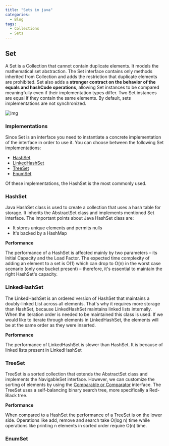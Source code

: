 ```yaml
---
title: "Sets in java"
categories:
  - Blog
tags:
  - Collections
  - Sets
---
```


## Set

A Set is a Collection that cannot contain duplicate elements. 
It models the mathematical set abstraction. 
The Set interface contains only methods inherited from Collection and adds the restriction that duplicate elements are prohibited. 
Set also adds a **stronger contract on the behavior of the equals and hashCode operations**, allowing Set instances to be compared meaningfully even if their implementation types differ. 
Two Set instances are equal if they contain the same elements. By default, sets implementations are not synchronized.


![img]({{site.url}}/assets/blog_images/2021-11-06-sets-in-java/java-set-implementation.png)

### Implementations

Since Set is an interface you need to instantiate a concrete implementation of the interface in order to use it. You can choose between the following Set implementations: 

* [HashSet](https://matthewonsoftware.com/blog/sets-in-java/#hashset)
* [LinkedHashSet](https://matthewonsoftware.com/blog/sets-in-java/#linkedhashset)
* [TreeSet](https://matthewonsoftware.com/blog/sets-in-java/#treeset)
* [EnumSet](https://matthewonsoftware.com/blog/sets-in-java/#enumset)

Of these implementations, the HashSet is the most commonly used.

### HashSet

Java HashSet class is used to create a collection that uses a hash table for storage. It inherits the AbstractSet class and implements mentioned Set interface. 
The important points about Java HashSet class are:
* It stores unique elements and permits nulls
* It's backed by a HashMap

**Performance**

The performance of a HashSet is affected mainly by two parameters – its Initial Capacity and the Load Factor.
The expected time complexity of adding an element to a set is O(1) which can drop to O(n) in the worst case scenario (only one bucket present) – therefore, it's essential to maintain the right HashSet's capacity.


### LinkedHashSet

The LinkedHashSet is an ordered version of HashSet that maintains a doubly-linked List across all elements. 
That's why it requires more storage than HashSet, because LinkedHashSet maintains linked lists internally.
When the iteration order is needed to be maintained this class is used. 
If we would like to iterate through elements in LinkedHashSet, the elements will be at the same order as they were inserted.

**Performance** 

The performance of LinkedHashSet is slower than HashSet. It is because of linked lists present in LinkedHashSet

### TreeSet 

TreeSet is a sorted collection that extends the AbstractSet class and implements the NavigableSet interface.
However, we can customize the sorting of elements by using the [Comparable or Comparator](https://matthewonsoftware.com/blog/comparable-and-comparator-interfaces/) interface.
The TreeSet uses a self-balancing binary search tree, more specifically a Red-Black tree.

**Performance**

When compared to a HashSet the performance of a TreeSet is on the lower side. 
Operations like add, remove and search take O(log n) time while operations like printing n elements in sorted order require O(n) time.

### EnumSet









